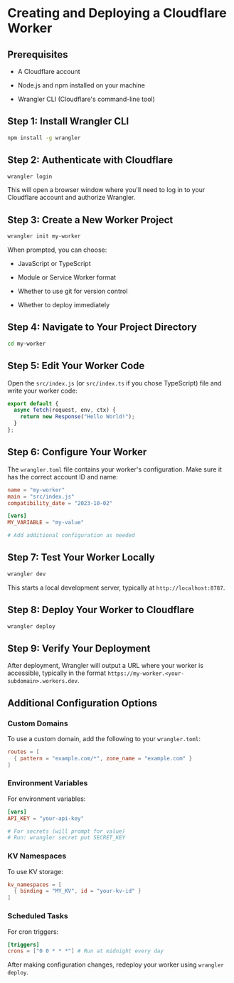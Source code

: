 # Creating and Deploying a Cloudflare Worker

## Prerequisites
  - A Cloudflare account

  - Node.js and npm installed on your machine

  - Wrangler CLI (Cloudflare's command-line tool)
## Step 1: Install Wrangler CLI
```bash
npm install -g wrangler

```
## Step 2: Authenticate with Cloudflare
```bash
wrangler login

```
This will open a browser window where you'll need to log in to your Cloudflare account and authorize Wrangler.

## Step 3: Create a New Worker Project
```bash 
wrangler init my-worker

```

When prompted, you can choose:
- JavaScript or TypeScript

- Module or Service Worker format

- Whether to use git for version control

- Whether to deploy immediately

## Step 4: Navigate to Your Project Directory
```bash
cd my-worker

```

## Step 5: Edit Your Worker Code
Open the `src/index.js` (or `src/index.ts` if you chose TypeScript) file and write your worker code:
```js
export default {
  async fetch(request, env, ctx) {
    return new Response("Hello World!");
  }
};

```

## Step 6: Configure Your Worker
The `wrangler.toml` file contains your worker's configuration. Make sure it has the correct account ID and name:
```toml
name = "my-worker"
main = "src/index.js"
compatibility_date = "2023-10-02"

[vars]
MY_VARIABLE = "my-value"

# Add additional configuration as needed

```
## Step 7: Test Your Worker Locally
```bash
wrangler dev

```
This starts a local development server, typically at `http://localhost:8787`.

## Step 8: Deploy Your Worker to Cloudflare
```bash
wrangler deploy

```
## Step 9: Verify Your Deployment
After deployment, Wrangler will output a URL where your worker is accessible, typically in the format `https://my-worker.<your-subdomain>.workers.dev`.

## Additional Configuration Options
### Custom Domains
To use a custom domain, add the following to your `wrangler.toml`:
```toml
routes = [
  { pattern = "example.com/*", zone_name = "example.com" }
]

```
### Environment Variables
For environment variables:
```toml
[vars]
API_KEY = "your-api-key"

# For secrets (will prompt for value)
# Run: wrangler secret put SECRET_KEY

```
### KV Namespaces
To use KV storage:
```toml
kv_namespaces = [
  { binding = "MY_KV", id = "your-kv-id" }
]

```
### Scheduled Tasks
For cron triggers:
```toml
[triggers]
crons = ["0 0 * * *"] # Run at midnight every day

```
After making configuration changes, redeploy your worker using `wrangler deploy`.
